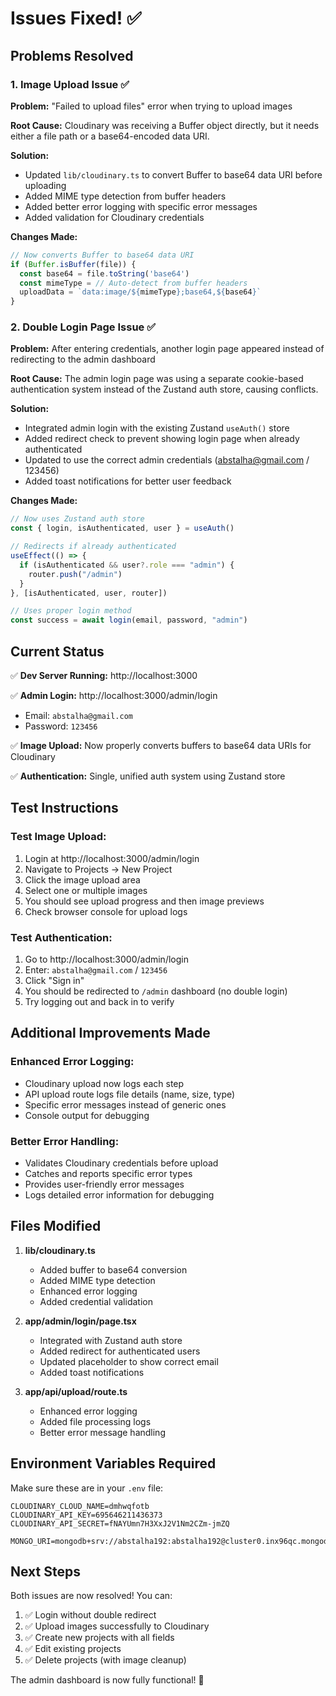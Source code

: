 # Issues Fixed! ✅

## Problems Resolved

### 1. Image Upload Issue ✅
**Problem:** "Failed to upload files" error when trying to upload images

**Root Cause:** Cloudinary was receiving a Buffer object directly, but it needs either a file path or a base64-encoded data URI.

**Solution:**
- Updated `lib/cloudinary.ts` to convert Buffer to base64 data URI before uploading
- Added MIME type detection from buffer headers
- Added better error logging with specific error messages
- Added validation for Cloudinary credentials

**Changes Made:**
```typescript
// Now converts Buffer to base64 data URI
if (Buffer.isBuffer(file)) {
  const base64 = file.toString('base64')
  const mimeType = // Auto-detect from buffer headers
  uploadData = `data:image/${mimeType};base64,${base64}`
}
```

### 2. Double Login Page Issue ✅
**Problem:** After entering credentials, another login page appeared instead of redirecting to the admin dashboard

**Root Cause:** The admin login page was using a separate cookie-based authentication system instead of the Zustand auth store, causing conflicts.

**Solution:**
- Integrated admin login with the existing Zustand `useAuth()` store
- Added redirect check to prevent showing login page when already authenticated
- Updated to use the correct admin credentials (abstalha@gmail.com / 123456)
- Added toast notifications for better user feedback

**Changes Made:**
```typescript
// Now uses Zustand auth store
const { login, isAuthenticated, user } = useAuth()

// Redirects if already authenticated
useEffect(() => {
  if (isAuthenticated && user?.role === "admin") {
    router.push("/admin")
  }
}, [isAuthenticated, user, router])

// Uses proper login method
const success = await login(email, password, "admin")
```

## Current Status

✅ **Dev Server Running:** http://localhost:3000

✅ **Admin Login:** http://localhost:3000/admin/login
   - Email: `abstalha@gmail.com`
   - Password: `123456`

✅ **Image Upload:** Now properly converts buffers to base64 data URIs for Cloudinary

✅ **Authentication:** Single, unified auth system using Zustand store

## Test Instructions

### Test Image Upload:
1. Login at http://localhost:3000/admin/login
2. Navigate to Projects → New Project
3. Click the image upload area
4. Select one or multiple images
5. You should see upload progress and then image previews
6. Check browser console for upload logs

### Test Authentication:
1. Go to http://localhost:3000/admin/login
2. Enter: `abstalha@gmail.com` / `123456`
3. Click "Sign in"
4. You should be redirected to `/admin` dashboard (no double login)
5. Try logging out and back in to verify

## Additional Improvements Made

### Enhanced Error Logging:
- Cloudinary upload now logs each step
- API upload route logs file details (name, size, type)
- Specific error messages instead of generic ones
- Console output for debugging

### Better Error Handling:
- Validates Cloudinary credentials before upload
- Catches and reports specific error types
- Provides user-friendly error messages
- Logs detailed error information for debugging

## Files Modified

1. **lib/cloudinary.ts**
   - Added buffer to base64 conversion
   - Added MIME type detection
   - Enhanced error logging
   - Added credential validation

2. **app/admin/login/page.tsx**
   - Integrated with Zustand auth store
   - Added redirect for authenticated users
   - Updated placeholder to show correct email
   - Added toast notifications

3. **app/api/upload/route.ts**
   - Enhanced error logging
   - Added file processing logs
   - Better error message handling

## Environment Variables Required

Make sure these are in your `.env` file:

```env
CLOUDINARY_CLOUD_NAME=dmhwqfotb
CLOUDINARY_API_KEY=695646211436373
CLOUDINARY_API_SECRET=fNAYUmn7H3XxJ2V1Nm2CZm-jmZQ

MONGO_URI=mongodb+srv://abstalha192:abstalha192@cluster0.inx96qc.mongodb.net/
```

## Next Steps

Both issues are now resolved! You can:

1. ✅ Login without double redirect
2. ✅ Upload images successfully to Cloudinary
3. ✅ Create new projects with all fields
4. ✅ Edit existing projects
5. ✅ Delete projects (with image cleanup)

The admin dashboard is now fully functional! 🎉
